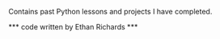 Contains past Python lessons and projects I have completed. 

*** code written by Ethan Richards ***
